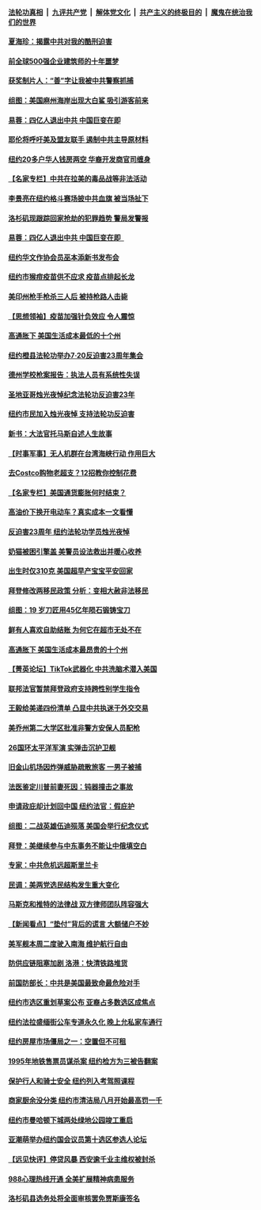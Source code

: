 ####  [法轮功真相](../../../../basic/blob/master/README.md?t=07190031) &nbsp;|&nbsp; [九评共产党](../../../../9ping.md/blob/master/README.md?t=07190031) &nbsp;|&nbsp; [解体党文化](../../../../jtdwh.md/blob/master/README.md?t=07190031)  &nbsp;|&nbsp; [共产主义的终极目的](../../../../gczydzjmd.md/blob/master/README.md?t=07190031) &nbsp;|&nbsp; [魔鬼在统治我们的世界](../../../../mgztzwmdsj.md/blob/master/README.md?t=07190031) 

#### [夏海珍：揭露中共对我的酷刑迫害](../pages/nsc412/n13783036.md?t=07190031) 

#### [前全球500强企业建筑师的十年噩梦](../pages/nsc412/n13783028.md?t=07190031) 

#### [获奖制片人：“善”字让我被中共警察抓捕](../pages/nsc412/n13783056.md?t=07190031) 

#### [组图：美国麻州海岸出现大白鲨 吸引游客前来](../pages/nsc412/n13783669.md?t=07190031) 

#### [易蓉：四亿人退出中共  中国巨变在即](../pages/nsc412/n13783004.md?t=07190031) 

#### [耶伦将呼吁美及盟友联手 遏制中共主导原材料](../pages/nsc412/n13783693.md?t=07190031) 

#### [纽约20多户华人钱房两空 华裔开发商官司缠身](../pages/nsc412/n13783392.md?t=07190031) 

#### [【名家专栏】中共在拉美的毒品战等非法活动](../pages/nsc412/n13782892.md?t=07190031) 

#### [李景亮在纽约格斗赛场披中共血旗 被当场扯下](../pages/nsc412/n13783725.md?t=07190031) 

#### [洛杉矶现跟踪回家抢劫的犯罪趋势 警局发警报](../pages/nsc412/n13783244.md?t=07190031) 

#### [易蓉：四亿人退出中共  中国巨变在即  ](../pages/nsc412/n13783299.md?t=07190031) 

#### [纽约华文作协会员巫本添新书发布会](../pages/nsc412/n13783395.md?t=07190031) 

#### [纽约市猴痘疫苗供不应求 疫苗点排起长龙](../pages/nsc412/n13783394.md?t=07190031) 

#### [美印州枪手枪杀三人后 被持枪路人击毙](../pages/nsc412/n13783263.md?t=07190031) 

#### [【思想领袖】疫苗加强针负效应 令人震惊](../pages/nsc412/n13768670.md?t=07190031) 

#### [高通胀下 美国生活成本最低的十个州](../pages/nsc412/n13781967.md?t=07190031) 

#### [纽约橙县法轮功举办7·20反迫害23周年集会](../pages/nsc412/n13783110.md?t=07190031) 

#### [德州学校枪案报告：执法人员有系统性失误](../pages/nsc412/n13783105.md?t=07190031) 

#### [圣地亚哥烛光夜悼纪念法轮功反迫害23年](../pages/nsc412/n13783060.md?t=07190031) 

#### [纽约市民加入烛光夜悼 支持法轮功反迫害](../pages/nsc412/n13783017.md?t=07190031) 

#### [新书：大法官托马斯自述人生故事](../pages/nsc412/n13775714.md?t=07190031) 

#### [【时事军事】无人机群在台湾海峡行动 作用巨大](../pages/nsc412/n13782710.md?t=07190031) 

#### [去Costco购物老超支？12招教你控制花费](../pages/nsc412/n13778048.md?t=07190031) 

#### [【名家专栏】美国通货膨胀何时结束？](../pages/nsc412/n13782258.md?t=07190031) 

#### [高油价下换开电动车？真实成本一文看懂](../pages/nsc412/n13778160.md?t=07190031) 

#### [反迫害23周年 纽约法轮功学员烛光夜悼](../pages/nsc412/n13782494.md?t=07190031) 

#### [奶猫被困引擎盖 美警员设法救出并暖心收养](../pages/nsc412/n13782165.md?t=07190031) 

#### [出生时仅310克 美国超早产宝宝平安回家](../pages/nsc412/n13782154.md?t=07190031) 

#### [拜登修改两移民政策 分析：变相大赦非法移民](../pages/nsc412/n13782598.md?t=07190031) 

#### [组图：19 岁刀匠用45亿年陨石锻铸宝刀](../pages/nsc412/n13782261.md?t=07190031) 

#### [鲜有人喜欢自助结账 为何它在超市无处不在](../pages/nsc412/n13778829.md?t=07190031) 

#### [高通胀下 美国生活成本最昂贵的十个州](../pages/nsc412/n13781891.md?t=07190031) 

#### [【菁英论坛】TikTok武器化 中共洗脑术潜入美国](../pages/nsc412/n13782413.md?t=07190031) 

#### [联邦法官暂禁拜登政府支持跨性别学生指令](../pages/nsc412/n13782409.md?t=07190031) 

#### [王毅给美递四份清单 凸显中共执迷于外交交易](../pages/nsc412/n13782364.md?t=07190031) 

#### [美乔州第二大学区批准非警方安保人员配枪](../pages/nsc412/n13782424.md?t=07190031) 

#### [26国环太平洋军演 实弹击沉护卫舰](../pages/nsc412/n13782416.md?t=07190031) 

#### [旧金山机场因炸弹威胁疏散旅客 一男子被捕](../pages/nsc412/n13782340.md?t=07190031) 

#### [法医鉴定川普前妻死因：钝器撞击之事故](../pages/nsc412/n13782289.md?t=07190031) 

#### [申请政庇却计划回中国 纽约法官：假庇护](../pages/nsc412/n13782064.md?t=07190031) 

#### [组图：二战英雄伍迪殒落 美国会举行纪念仪式](../pages/nsc412/n13782187.md?t=07190031) 

#### [拜登：美继续参与中东事务不能让中俄填空白](../pages/nsc412/n13782254.md?t=07190031) 

#### [专家：中共危机远超斯里兰卡](../pages/nsc412/n13782248.md?t=07190031) 

#### [民调：美两党选民结构发生重大变化](../pages/nsc412/n13781919.md?t=07190031) 

#### [马斯克和推特的法律战 双方律师团队阵容强大](../pages/nsc412/n13781799.md?t=07190031) 

#### [【新闻看点】“垫付”背后的谎言 大额储户不妙](../pages/nsc412/n13781917.md?t=07190031) 

#### [美军舰本周二度驶入南海 维护航行自由](../pages/nsc412/n13782091.md?t=07190031) 

#### [防供应链阻塞加剧 洛港：快清铁路堆货](../pages/nsc412/n13782111.md?t=07190031) 

#### [前国防部长：中共是美国最致命最危险对手](../pages/nsc412/n13781920.md?t=07190031) 

#### [纽约市选区重划草案公布 亚裔占多数选区成焦点](../pages/nsc412/n13782032.md?t=07190031) 

#### [纽约法拉盛缅街公车专道永久化 晚上允私家车通行](../pages/nsc412/n13782037.md?t=07190031) 

#### [纽约房屋市场僵局之一：空置但不可租](../pages/nsc412/n13782060.md?t=07190031) 

#### [1995年地铁售票员谋杀案 纽约检方为三被告翻案](../pages/nsc412/n13782062.md?t=07190031) 

#### [保护行人和骑士安全 纽约列入考驾照课程](../pages/nsc412/n13782059.md?t=07190031) 

#### [商家厨余没分类 纽约市清洁局八月开始最高罚一千](../pages/nsc412/n13782072.md?t=07190031) 

#### [纽约市曼哈顿下城两处绿地公园竣工重启](../pages/nsc412/n13782068.md?t=07190031) 

#### [亚潮萌举办纽约国会议员第十选区参选人论坛](../pages/nsc412/n13782066.md?t=07190031) 

#### [【远见快评】停贷风暴 西安逾千业主维权被封杀](../pages/nsc412/n13781905.md?t=07190031) 

#### [988心理热线开通 全美扩展精神病患服务](../pages/nsc412/n13781358.md?t=07190031) 

#### [洛杉矶县选务处将全面审核罢免贾斯康签名](../pages/nsc412/n13781963.md?t=07190031) 

